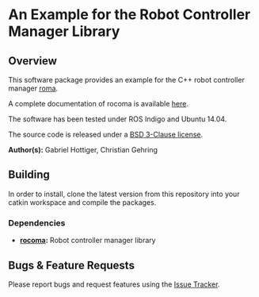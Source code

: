 # An Example for the Robot Controller Manager Library

## Overview

This software package provides an example for the C++ robot controller manager [roma](https://bitbucket.org/leggedrobotics/rocoma).

A complete documentation of rocoma is available [here](http://docs.leggedrobotics.com/rocoma_doc/).

The software has been tested under ROS Indigo and Ubuntu 14.04.

The source code is released under a [BSD 3-Clause license](LICENSE).


**Author(s):** Gabriel Hottiger, Christian Gehring


## Building

In order to install, clone the latest version from this repository into your catkin workspace and compile the packages.

### Dependencies

* **[rocoma](https://bitbucket.org/leggedrobotics/rocoma):** Robot controller manager library
	

## Bugs & Feature Requests

Please report bugs and request features using the [Issue Tracker](https://github.com/ethz-asl/ros_best_practices/issues).